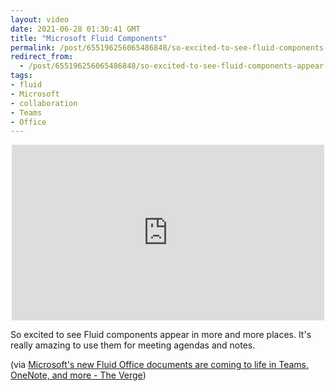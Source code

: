 ```yaml
---
layout: video
date: 2021-06-28 01:30:41 GMT
title: "Microsoft Fluid Components"
permalink: /post/655196256065486848/so-excited-to-see-fluid-components-appear-in-more
redirect_from: 
  - /post/655196256065486848/so-excited-to-see-fluid-components-appear-in-more
tags:
- fluid
- Microsoft
- collaboration
- Teams
- Office
---
```

<p style="text-align:center"><iframe width="500" height="281"  id="youtube_iframe" src="https://www.youtube.com/embed/tPw5kFkXtt4?feature=oembed&amp;enablejsapi=1&amp;origin=https://safe.txmblr.com&amp;wmode=opaque" frameborder="0" allow="accelerometer; autoplay; clipboard-write; encrypted-media; gyroscope; picture-in-picture" allowfullscreen title="Microsoft Fluid Components"></iframe></p>

<p>So excited to see Fluid components appear in more and more places. It's really amazing to use them for meeting agendas and notes.</p>
<p>(via <a href="https://www.theverge.com/2021/6/17/22538144/microsoft-fluid-components-documents-office-teams-onenote-outlook-whiteboard">Microsoft's new Fluid Office documents are coming to life in Teams, OneNote, and more - The Verge</a>) </p>